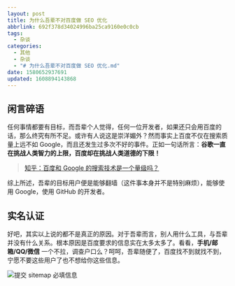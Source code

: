 ```yaml
---
layout: post
title: 为什么吾辈不对百度做 SEO 优化
abbrlink: 692f378d34024996ba25ca9160e0c0cb
tags:
  - 杂谈
categories:
  - 其他
  - 杂谈
  - "# 为什么吾辈不对百度做 SEO 优化.md"
date: 1580652937691
updated: 1608894143868
---
```


## 闲言碎语

任何事情都要有目标，而吾辈个人觉得，任何一位开发者，如果还只会用百度的话，那么终究有所不足。或许有人说这是崇洋媚外？然而事实上百度不仅在搜索质量上远不如 Google，而且还发生过多次不好的事件。正如一句话所言：**谷歌一直在挑战人类智力的上限，百度却在挑战人类道德的下限！**

> [知乎：百度和 Google 的搜索技术是一个量级吗？](https://www.zhihu.com/question/22447908)

综上所述，吾辈的目标用户便是能够翻墙（这件事本身并不是特别麻烦），能够使用 Google，使用 GitHub 的开发者。

## 实名认证

好吧，其实以上说的都不是真正的原因。对于吾辈而言，别人用什么工具，与吾辈并没有什么关系。根本原因是百度要求的信息实在太多太多了。看看，**手机/邮箱/QQ/微信** 一个不拉，调查户口么？呵呵，吾辈随便了，百度找不到就找不到，宁愿不要这些用户了也不想给你这些信息。

![提交 sitemap 必填信息](https://cdn.jsdelivr.net/gh/rxliuli/img-bed/20191026130601.png)
